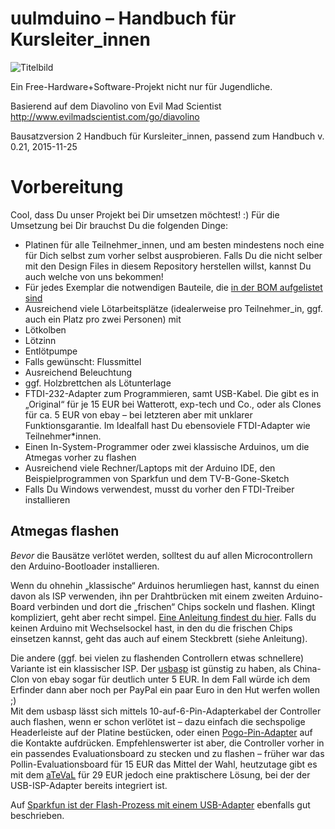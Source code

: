 # uulmduino – Handbuch für Kursleiter_innen

![Titelbild](img_uulm/titel.jpg)

Ein Free-Hardware+Software-Projekt nicht nur für Jugendliche.  

Basierend auf dem Diavolino von Evil Mad Scientist  
http://www.evilmadscientist.com/go/diavolino

Bausatzversion 2
Handbuch für Kursleiter_innen, passend zum Handbuch v. 0.21, 2015-11-25

# Vorbereitung

Cool, dass Du unser Projekt bei Dir umsetzen möchtest! :) Für die Umsetzung bei Dir brauchst Du die folgenden Dinge:

 * Platinen für alle Teilnehmer_innen, und am besten mindestens noch eine für Dich selbst zum vorher selbst ausprobieren. Falls Du die nicht selber mit den Design Files in diesem Repository herstellen willst, kannst Du auch welche von uns bekommen!
 * Für jedes Exemplar die notwendigen Bauteile, die [in der BOM aufgelistet sind](../BOM.md)
 * Ausreichend viele Lötarbeitsplätze (idealerweise pro Teilnehmer_in, ggf. auch ein Platz pro zwei Personen) mit
  * Lötkolben
  * Lötzinn
  * Entlötpumpe
  * Falls gewünscht: Flussmittel
  * Ausreichend Beleuchtung
  * ggf. Holzbrettchen als Lötunterlage
 * FTDI-232-Adapter zum Programmieren, samt USB-Kabel. Die gibt es in „Original“ für je 15 EUR bei Watterott, exp-tech und Co., oder als Clones für ca. 5 EUR von ebay – bei letzteren aber mit unklarer Funktionsgarantie. Im Idealfall hast Du ebensoviele FTDI-Adapter wie Teilnehmer\*innen.
 * Einen In-System-Programmer oder zwei klassische Arduinos, um die Atmegas vorher zu flashen
 * Ausreichend viele Rechner/Laptops mit der Arduino IDE, den Beispielprogrammen von Sparkfun und dem TV-B-Gone-Sketch
  * Falls Du Windows verwendest, musst du vorher den FTDI-Treiber installieren

## Atmegas flashen

*Bevor* die Bausätze verlötet werden, solltest du auf allen Microcontrollern den Arduino-Bootloader installieren. 

Wenn du ohnehin „klassische“ Arduinos herumliegen hast, kannst du einen davon als ISP verwenden, ihn per Drahtbrücken mit einem zweiten Arduino-Board verbinden und dort die „frischen“ Chips sockeln und flashen. Klingt kompliziert, geht aber recht simpel. [Eine Anleitung findest du hier](https://www.arduino.cc/en/Tutorial/ArduinoISP). Falls du keinen Arduino mit Wechselsockel hast, in den du die frischen Chips einsetzen kannst, geht das auch auf einem Steckbrett (siehe Anleitung).

Die andere (ggf. bei vielen zu flashenden Controllern etwas schnellere) Variante ist ein klassischer ISP. Der [usbasp](http://www.fischl.de/usbasp/) ist günstig zu haben, als China-Clon von ebay sogar für deutlich unter 5 EUR. In dem Fall würde ich dem Erfinder dann aber noch per PayPal ein paar Euro in den Hut werfen wollen ;)  
Mit dem usbasp lässt sich mittels 10-auf-6-Pin-Adapterkabel der Controller auch flashen, wenn er schon verlötet ist – dazu einfach die sechspolige Headerleiste auf der Platine bestücken, oder einen [Pogo-Pin-Adapter](http://www.exp-tech.de/isp-pogo-adapter) auf die Kontakte aufdrücken. Empfehlenswerter ist aber, die Controller vorher in ein passendes Evaluationsboard zu stecken und zu flashen – früher war das Pollin-Evaluationsboard für 15 EUR das Mittel der Wahl, heutzutage gibt es mit dem [aTeVaL](https://www.ehajo.de/bausaetze/bedrahtet/89/ateval-v2.0-microchip-avr-evaluationsboard) für 29 EUR jedoch eine praktischere Lösung, bei der der USB-ISP-Adapter bereits integriert ist.

Auf [Sparkfun ist der Flash-Prozess mit einem USB-Adapter](https://learn.sparkfun.com/tutorials/installing-an-arduino-bootloader) ebenfalls gut beschrieben.
